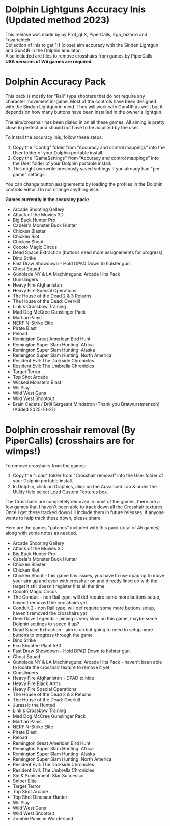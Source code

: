# Dolphin Lightguns Accuracy Inis (Updated method 2023)
This release was made by by Prof_gLX, PiperCalls, Ego_bizarro and Tovarichtch.  
Collection of inis to get 1:1 (close) aim accuracy with the Sinden Lightgun and Gun4IR in the Dolphin emulator.  
Also included are files to remove crosshairs from games by PiperCalls.  
**USA versions of Wii games are required.**

# Dolphin Accuracy Pack

This pack is mostly for "Rail" type shooters that do not require any character movement in-game. Most of the controls have been designed with the Sinden Lightgun in mind. They will work with Gun4IR as well, but it depends on how many buttons have been installed in the owner's lightgun.

The aim/crosshair has been dialed in on all these games. All aiming is pretty close to perfect and should not have to be adjusted by the user.

To install the accuracy inis, follow these steps:
1. Copy the "Config" folder from "Accuracy and control mappings" into the User folder of your Dolphin portable install.
2. Copy the "GameSettings" from "Accuracy and control mappings" into the User folder of your Dolphin portable install.
3. This might overwrite previously saved settings if you already had "per-game" settings.

You can change button assignements by loading the profiles in the Dolphin controls editor. Do not change anything else.

**Games currently in the accuracy pack:**
* Arcade Shooting Gallery
* Attack of the Movies 3D
* Big Buck Hunter Pro
* Cabela's Monster Buck Hunter
* Chicken Blaster
* Chicken Riot
* Chicken Shoot
* Cocoto Magic Circus
* Dead Space Extraction (buttons need more assignements for progress)
* Dino Strike
* Fast Draw Showdown - Hold DPAD Down to holster gun
* Ghost Squad
* Gunblade NY & LA Machineguns: Arcade Hits Pack
* Gunslingers
* Heavy Fire Afghanistan
* Heavy Fire Special Operations
* The House of the Dead 2 & 3 Returns
* The House of the Dead: Overkill
* Link's Crossbow Training
* Mad Dog McCree Gunslinger Pack
* Martian Panic
* NERF N-Strike Elite
* Pirate Blast
* Reload
* Remington Great American Bird Hunt
* Remington Super Slam Hunting: Africa
* Remington Super Slam Hunting: Alaska
* Remington Super Slam Hunting: North America
* Resident Evil: The Darkside Chronicles
* Resident Evil: The Umbrella Chronicles
* Target Terror
* Top Shot Arcade
* Wicked Monsters Blast
* Wii Play
* Wild West Guns
* Wild West Shootout
* Brain Cadets / Drill Sergeant Mindstron (Thank you Bratwurstmensch) (Added 2025-10-21)


# Dolphin crosshair removal (By PiperCalls) (crosshairs are for wimps!)

To remove crosshairs from the games:
1. Copy the "Load" folder from "Crosshair removal" into the User folder of your Dolphin portable install.
2. In Dolphin, click on Graphics, click on the Advanced Tab & under the Utility field select Load Custom Textures box.

The Crosshairs are completely removed in most of the games, there are a few games that I haven't been able to track down all the Crosshair textures. Once I get these tracked down I'll include them in future releases. If anyone wants to help track these down, please share.

Here are the games "patches" included with this pack (total of 45 games) along with some notes as needed.
 
* Arcade Shooting Gallery
* Attack of the Movies 3D
* Big Buck Hunter Pro
* Cabela's Monster Buck Hunter
* Chicken Blaster
* Chicken Riot
* Chicken Shoot - this game has issues, you have to use dpad up to move your aim up and even with crosshair on and directly lined up with the target it still doesn't register hits all the time.
* Cocoto Magic Circus
* The Conduit - non Rail type, will def require some more buttons setup, haven't removed the crosshairs yet
* Conduit 2 - non Rail type, will def require some more buttons setup, haven't removed the crosshairs yet
* Deer Drive Legends - aiming is very slow on this game, maybe some Dolphin settings to speed it up?
* Dead Space Extraction - aim is on but going to need to setup more buttons to progress through the game
* Dino Strike
* Eco Shooter: Plant 530
* Fast Draw Showdown - Hold DPAD Down to holster gun
* Ghost Squad
* Gunblade NY & LA Machineguns: Arcade Hits Pack - haven't been able to locate the crosshair texture to remove it yet
* Gunslingers
* Heavy Fire Afghanistan - DPAD to hide
* Heavy Fire Black Arms
* Heavy Fire Special Operations
* The House of the Dead 2 & 3 Returns
* The House of the Dead: Overkill
* Jurassic the Hunted
* Link's Crossbow Training
* Mad Dog McCree Gunslinger Pack
* Martian Panic
* NERF N-Strike Elite
* Pirate Blast
* Reload
* Remington Great American Bird Hunt
* Remington Super Slam Hunting: Africa
* Remington Super Slam Hunting: Alaska
* Remington Super Slam Hunting: North America
* Resident Evil: The Darkside Chronicles
* Resident Evil: The Umbrella Chronicles
* Sin & Punishment: Star Successor
* Sniper Elite
* Target Terror
* Top Shot Arcade
* Top Shot Dinosaur Hunter
* Wii Play
* Wild West Guns
* Wild West Shootout
* Zombie Panic in Wonderland
